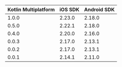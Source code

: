 | Kotlin Multiplatform | iOS SDK | Android SDK |
|-------------|---------------------|----------------------------|
| 1.0.0 | 2.23.0 | 2.18.0 |
| 0.5.0 | 2.22.1 | 2.18.0 |
| 0.4.0 | 2.20.0 | 2.16.0 |
| 0.0.3 | 2.17.0 | 2.13.1 |
| 0.0.2 | 2.17.0 | 2.13.1 |
| 0.0.1 | 2.14.1 | 2.11.0 |